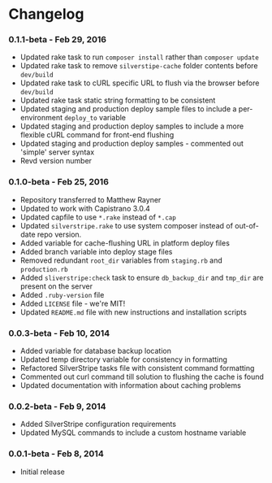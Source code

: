 # Changelog

### 0.1.1-beta - Feb 29, 2016

* Updated rake task to run `composer install` rather than `composer update`
* Updated rake task to remove `silverstipe-cache` folder contents before `dev/build`
* Updated rake task to cURL specific URL to flush via the browser before `dev/build`
* Updated rake task static string formatting to be consistent
* Updated staging and production deploy sample files to include a per-environment `deploy_to` variable
* Updated staging and production deploy samples to include a more flexible cURL command for front-end flushing
* Updated staging and production deploy samples - commented out 'simple' server syntax
* Revd version number

### 0.1.0-beta - Feb 25, 2016

* Repository transferred to Matthew Rayner
* Updated to work with Capistrano 3.0.4
* Updated capfile to use `*.rake` instead of `*.cap`
* Updated `silverstripe.rake` to use system composer instead of out-of-date repo version.
* Added variable for cache-flushing URL in platform deploy files
* Added branch variable into deploy stage files
* Removed redundant `root_dir` variables from `staging.rb` and `production.rb`
* Added `sliverstripe:check` task to ensure `db_backup_dir` and `tmp_dir` are present on the server
* Added `.ruby-version` file
* Added `LICENSE` file - we're MIT!
* Updated `README.md` file with new instructions and installation scripts

### 0.0.3-beta - Feb 10, 2014

* Added variable for database backup location
* Updated temp directory variable for consistency in formatting
* Refactored SilverStripe tasks file with consistent command formatting
* Commented out curl command till solution to flushing the cache is found
* Updated documentation with information about caching problems

### 0.0.2-beta - Feb 9, 2014

* Added SilverStripe configuration requirements
* Updated MySQL commands to include a custom hostname variable

### 0.0.1-beta - Feb 8, 2014

* Initial release

